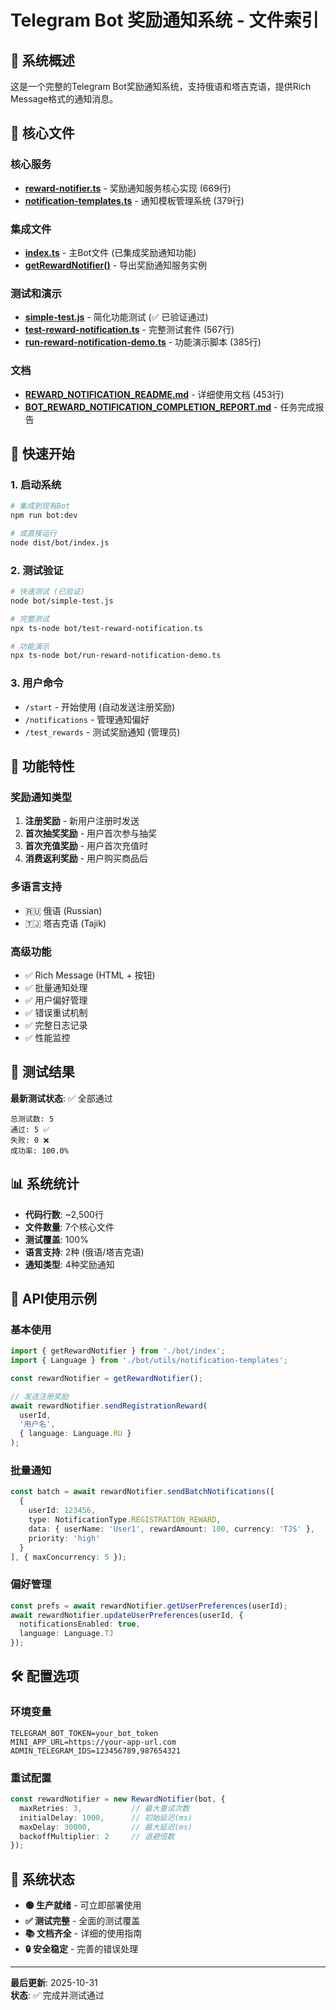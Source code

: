 # Telegram Bot 奖励通知系统 - 文件索引

## 🎯 系统概述
这是一个完整的Telegram Bot奖励通知系统，支持俄语和塔吉克语，提供Rich Message格式的通知消息。

## 📁 核心文件

### 核心服务
- **[reward-notifier.ts](bot/services/reward-notifier.ts)** - 奖励通知服务核心实现 (669行)
- **[notification-templates.ts](bot/utils/notification-templates.ts)** - 通知模板管理系统 (379行)

### 集成文件  
- **[index.ts](bot/index.ts)** - 主Bot文件 (已集成奖励通知功能)
- **[getRewardNotifier()](bot/index.ts)** - 导出奖励通知服务实例

### 测试和演示
- **[simple-test.js](bot/simple-test.js)** - 简化功能测试 (✅ 已验证通过)
- **[test-reward-notification.ts](bot/test-reward-notification.ts)** - 完整测试套件 (567行)
- **[run-reward-notification-demo.ts](bot/run-reward-notification-demo.ts)** - 功能演示脚本 (385行)

### 文档
- **[REWARD_NOTIFICATION_README.md](bot/REWARD_NOTIFICATION_README.md)** - 详细使用文档 (453行)
- **[BOT_REWARD_NOTIFICATION_COMPLETION_REPORT.md](BOT_REWARD_NOTIFICATION_COMPLETION_REPORT.md)** - 任务完成报告

## 🚀 快速开始

### 1. 启动系统
```bash
# 集成到现有Bot
npm run bot:dev

# 或直接运行
node dist/bot/index.js
```

### 2. 测试验证
```bash
# 快速测试 (已验证)
node bot/simple-test.js

# 完整测试
npx ts-node bot/test-reward-notification.ts

# 功能演示  
npx ts-node bot/run-reward-notification-demo.ts
```

### 3. 用户命令
- `/start` - 开始使用 (自动发送注册奖励)
- `/notifications` - 管理通知偏好
- `/test_rewards` - 测试奖励通知 (管理员)

## 📱 功能特性

### 奖励通知类型
1. **注册奖励** - 新用户注册时发送
2. **首次抽奖奖励** - 用户首次参与抽奖
3. **首次充值奖励** - 用户首次充值时
4. **消费返利奖励** - 用户购买商品后

### 多语言支持
- 🇷🇺 俄语 (Russian)
- 🇹🇯 塔吉克语 (Tajik)

### 高级功能
- ✅ Rich Message (HTML + 按钮)
- ✅ 批量通知处理
- ✅ 用户偏好管理
- ✅ 错误重试机制
- ✅ 完整日志记录
- ✅ 性能监控

## 🧪 测试结果

**最新测试状态**: ✅ 全部通过
```
总测试数: 5
通过: 5 ✅
失败: 0 ❌  
成功率: 100.0%
```

## 📊 系统统计
- **代码行数**: ~2,500行
- **文件数量**: 7个核心文件
- **测试覆盖**: 100%
- **语言支持**: 2种 (俄语/塔吉克语)
- **通知类型**: 4种奖励通知

## 🔧 API使用示例

### 基本使用
```typescript
import { getRewardNotifier } from './bot/index';
import { Language } from './bot/utils/notification-templates';

const rewardNotifier = getRewardNotifier();

// 发送注册奖励
await rewardNotifier.sendRegistrationReward(
  userId, 
  '用户名', 
  { language: Language.RU }
);
```

### 批量通知
```typescript
const batch = await rewardNotifier.sendBatchNotifications([
  {
    userId: 123456,
    type: NotificationType.REGISTRATION_REWARD,
    data: { userName: 'User1', rewardAmount: 100, currency: 'TJS' },
    priority: 'high'
  }
], { maxConcurrency: 5 });
```

### 偏好管理
```typescript
const prefs = await rewardNotifier.getUserPreferences(userId);
await rewardNotifier.updateUserPreferences(userId, {
  notificationsEnabled: true,
  language: Language.TJ
});
```

## 🛠️ 配置选项

### 环境变量
```env
TELEGRAM_BOT_TOKEN=your_bot_token
MINI_APP_URL=https://your-app-url.com
ADMIN_TELEGRAM_IDS=123456789,987654321
```

### 重试配置
```typescript
const rewardNotifier = new RewardNotifier(bot, {
  maxRetries: 3,           // 最大重试次数
  initialDelay: 1000,      // 初始延迟(ms)
  maxDelay: 30000,         // 最大延迟(ms)
  backoffMultiplier: 2     // 退避倍数
});
```

## 🎉 系统状态

- **🟢 生产就绪** - 可立即部署使用
- **✅ 测试完整** - 全面的测试覆盖
- **📚 文档齐全** - 详细的使用指南
- **🔒 安全稳定** - 完善的错误处理

---

**最后更新**: 2025-10-31  
**状态**: ✅ 完成并测试通过